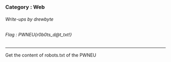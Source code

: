 ### Category : Web
###### Write-ups by drewbyte
###### Flag : PWNEU{r0b0ts_d@t_txt!}
---

Get the content of robots.txt of the PWNEU


<br>
<img src="https://github.com/drew-byte/pwneu-writeups/blob/main/00x8%20saved%20images/Pasted%20image%2020240318120211.png" alt="">
 <br>
 
 
